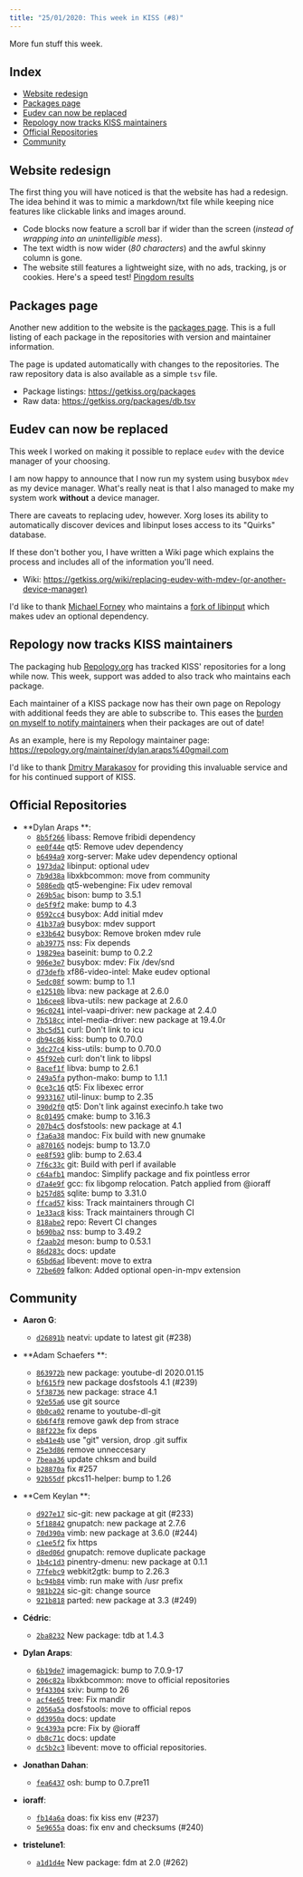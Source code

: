 ```yaml
---
title: "25/01/2020: This week in KISS (#8)"
---
```


More fun stuff this week.

## Index

<!-- vim-markdown-toc GFM -->

* [Website redesign](#website-redesign)
* [Packages page](#packages-page)
* [Eudev can now be replaced](#eudev-can-now-be-replaced)
* [Repology now tracks KISS maintainers](#repology-now-tracks-kiss-maintainers)
* [Official Repositories](#official-repositories)
* [Community](#community)

<!-- vim-markdown-toc -->


## Website redesign

The first thing you will have noticed is that the website has had a redesign. The idea behind it was to mimic a markdown/txt file while keeping nice features like clickable links and images around.

- Code blocks now feature a scroll bar if wider than the screen (*instead of wrapping into an unintelligible mess*).
- The text width is now wider (*80 characters*) and the awful skinny column is gone.
- The website still features a lightweight size, with no ads, tracking, js or cookies. Here's a speed test! [Pingdom results](https://tools.pingdom.com/#5bf78e6f4e400000)


## Packages page

Another new addition to the website is the [packages page](/packages). This is a full listing of each package in the repositories with version and maintainer information.

The page is updated automatically with changes to the repositories. The raw repository data is also available as a simple `tsv` file.

- Package listings: <https://getkiss.org/packages>
- Raw data: <https://getkiss.org/packages/db.tsv>


## Eudev can now be replaced

This week I worked on making it possible to replace `eudev` with the device manager of your choosing.

I am now happy to announce that I now run my system using busybox `mdev` as my device manager. What's really neat is that I also managed to make my system work **without** a device manager.

There are caveats to replacing udev, however. Xorg loses its ability to automatically discover devices and libinput loses access to its "Quirks" database.

If these don't bother you, I have written a Wiki page which explains the process and includes all of the information you'll need.

- Wiki: https://getkiss.org/wiki/replacing-eudev-with-mdev-(or-another-device-manager)

I'd like to thank [Michael Forney](https://github.com/michaelforney) who maintains a [fork of libinput](https://github.com/oasislinux/libinput/tree/no-udev) which makes udev an optional dependency.


## Repology now tracks KISS maintainers

The packaging hub [Repology.org](https://repology.org/) has tracked KISS' repositories for a long while now. This week, support was added to also track who maintains each package.

Each maintainer of a KISS package now has their own page on Repology with additional feeds they are able to subscribe to. This eases the [burden on myself to notify maintainers](https://github.com/kisslinux/community/issues?q=is%3Aissue+out+of+date+is%3Aclosed) when their packages are out of date!

As an example, here is my Repology maintainer page: https://repology.org/maintainer/dylan.araps%40gmail.com

I'd like to thank [Dmitry Marakasov](https://github.com/AMDmi3) for providing this invaluable service and for his continued support of KISS.


## Official Repositories

- **Dylan Araps **:
    - [`8b5f266`](https://github.com/kisslinux/repo/commit/8b5f266) libass: Remove fribidi dependency
    - [`ee0f44e`](https://github.com/kisslinux/repo/commit/ee0f44e) qt5: Remove udev dependency
    - [`b6494a9`](https://github.com/kisslinux/repo/commit/b6494a9) xorg-server: Make udev dependency optional
    - [`1973da2`](https://github.com/kisslinux/repo/commit/1973da2) libinput: optional udev
    - [`7b9d38a`](https://github.com/kisslinux/repo/commit/7b9d38a) libxkbcommon: move from community
    - [`5086edb`](https://github.com/kisslinux/repo/commit/5086edb) qt5-webengine: Fix udev removal
    - [`269b5ac`](https://github.com/kisslinux/repo/commit/269b5ac) bison: bump to 3.5.1
    - [`de5f9f2`](https://github.com/kisslinux/repo/commit/de5f9f2) make: bump to 4.3
    - [`0592cc4`](https://github.com/kisslinux/repo/commit/0592cc4) busybox: Add initial mdev
    - [`41b37a9`](https://github.com/kisslinux/repo/commit/41b37a9) busybox: mdev support
    - [`e33b642`](https://github.com/kisslinux/repo/commit/e33b642) busybox: Remove broken mdev rule
    - [`ab39775`](https://github.com/kisslinux/repo/commit/ab39775) nss: Fix depends
    - [`19829ea`](https://github.com/kisslinux/repo/commit/19829ea) baseinit: bump to 0.2.2
    - [`906e3e7`](https://github.com/kisslinux/repo/commit/906e3e7) busybox: mdev: Fix /dev/snd
    - [`d73defb`](https://github.com/kisslinux/repo/commit/d73defb) xf86-video-intel: Make eudev optional
    - [`5edc08f`](https://github.com/kisslinux/repo/commit/5edc08f) sowm: bump to 1.1
    - [`e12510b`](https://github.com/kisslinux/repo/commit/e12510b) libva: new package at 2.6.0
    - [`1b6cee8`](https://github.com/kisslinux/repo/commit/1b6cee8) libva-utils: new package at 2.6.0
    - [`96c0241`](https://github.com/kisslinux/repo/commit/96c0241) intel-vaapi-driver: new package at 2.4.0
    - [`7b518cc`](https://github.com/kisslinux/repo/commit/7b518cc) intel-media-driver: new package at 19.4.0r
    - [`3bc5d51`](https://github.com/kisslinux/repo/commit/3bc5d51) curl: Don't link to icu
    - [`db94c86`](https://github.com/kisslinux/repo/commit/db94c86) kiss: bump to 0.70.0
    - [`3dc27c4`](https://github.com/kisslinux/repo/commit/3dc27c4) kiss-utils: bump to 0.70.0
    - [`45f92eb`](https://github.com/kisslinux/repo/commit/45f92eb) curl: don't link to libpsl
    - [`8acef1f`](https://github.com/kisslinux/repo/commit/8acef1f) libva: bump to 2.6.1
    - [`249a5fa`](https://github.com/kisslinux/repo/commit/249a5fa) python-mako: bump to 1.1.1
    - [`0ce3c16`](https://github.com/kisslinux/repo/commit/0ce3c16) qt5: Fix libexec error
    - [`9933167`](https://github.com/kisslinux/repo/commit/9933167) util-linux: bump to 2.35
    - [`390d2f0`](https://github.com/kisslinux/repo/commit/390d2f0) qt5: Don't link against execinfo.h take two
    - [`8c01495`](https://github.com/kisslinux/repo/commit/8c01495) cmake: bump to 3.16.3
    - [`207b4c5`](https://github.com/kisslinux/repo/commit/207b4c5) dosfstools: new package at 4.1
    - [`f3a6a38`](https://github.com/kisslinux/repo/commit/f3a6a38) mandoc: Fix build with new gnumake
    - [`a870165`](https://github.com/kisslinux/repo/commit/a870165) nodejs: bump to 13.7.0
    - [`ee8f593`](https://github.com/kisslinux/repo/commit/ee8f593) glib: bump to 2.63.4
    - [`7f6c33c`](https://github.com/kisslinux/repo/commit/7f6c33c) git: Build with perl if available
    - [`c64afb1`](https://github.com/kisslinux/repo/commit/c64afb1) mandoc: Simplify package and fix pointless error
    - [`d7a4e9f`](https://github.com/kisslinux/repo/commit/d7a4e9f) gcc: fix libgomp relocation. Patch applied from @ioraff
    - [`b257d85`](https://github.com/kisslinux/repo/commit/b257d85) sqlite: bump to 3.31.0
    - [`ffcad57`](https://github.com/kisslinux/repo/commit/ffcad57) kiss: Track maintainers through CI
    - [`1e33ac8`](https://github.com/kisslinux/repo/commit/1e33ac8) kiss: Track maintainers through CI
    - [`818abe2`](https://github.com/kisslinux/repo/commit/818abe2) repo: Revert CI changes
    - [`b690ba2`](https://github.com/kisslinux/repo/commit/b690ba2) nss: bump to 3.49.2
    - [`f2aab2d`](https://github.com/kisslinux/repo/commit/f2aab2d) meson: bump to 0.53.1
    - [`86d283c`](https://github.com/kisslinux/repo/commit/86d283c) docs: update
    - [`65bd6ad`](https://github.com/kisslinux/repo/commit/65bd6ad) libevent: move to extra
    - [`72be609`](https://github.com/kisslinux/repo/commit/72be609) falkon: Added optional open-in-mpv extension


## Community

- **Aaron G**:
    - [`d26891b`](https://github.com/kisslinux/community/commit/d26891b) neatvi: update to latest git (#238)

- **Adam Schaefers **:
    - [`863972b`](https://github.com/kisslinux/community/commit/863972b) new package: youtube-dl 2020.01.15
    - [`bf615f9`](https://github.com/kisslinux/community/commit/bf615f9) new package dosfstools 4.1 (#239)
    - [`5f38736`](https://github.com/kisslinux/community/commit/5f38736) new package: strace 4.1
    - [`92e55a6`](https://github.com/kisslinux/community/commit/92e55a6) use git source
    - [`0b0ca02`](https://github.com/kisslinux/community/commit/0b0ca02) rename to youtube-dl-git
    - [`6b6f4f8`](https://github.com/kisslinux/community/commit/6b6f4f8) remove gawk dep from strace
    - [`88f223e`](https://github.com/kisslinux/community/commit/88f223e) fix deps
    - [`eb41e4b`](https://github.com/kisslinux/community/commit/eb41e4b) use "git" version, drop .git suffix
    - [`25e3d86`](https://github.com/kisslinux/community/commit/25e3d86) remove unneccesary
    - [`7beaa36`](https://github.com/kisslinux/community/commit/7beaa36) update chksm and build
    - [`b28870a`](https://github.com/kisslinux/community/commit/b28870a) fix #257
    - [`92b55df`](https://github.com/kisslinux/community/commit/92b55df) pkcs11-helper: bump to 1.26

- **Cem Keylan **:
    - [`d927e17`](https://github.com/kisslinux/community/commit/d927e17) sic-git: new package at git (#233)
    - [`5f18842`](https://github.com/kisslinux/community/commit/5f18842) gnupatch: new package at 2.7.6
    - [`70d390a`](https://github.com/kisslinux/community/commit/70d390a) vimb: new package at 3.6.0 (#244)
    - [`c1ee5f2`](https://github.com/kisslinux/community/commit/c1ee5f2) fix https
    - [`d8ed06d`](https://github.com/kisslinux/community/commit/d8ed06d) gnupatch: remove duplicate package
    - [`1b4c1d3`](https://github.com/kisslinux/community/commit/1b4c1d3) pinentry-dmenu: new package at 0.1.1
    - [`77febc9`](https://github.com/kisslinux/community/commit/77febc9) webkit2gtk: bump to 2.26.3
    - [`bc94b84`](https://github.com/kisslinux/community/commit/bc94b84) vimb: run make with /usr prefix
    - [`981b224`](https://github.com/kisslinux/community/commit/981b224) sic-git: change source
    - [`921b818`](https://github.com/kisslinux/community/commit/921b818) parted: new package at 3.3 (#249)

- **Cédric**:
    - [`2ba8232`](https://github.com/kisslinux/community/commit/2ba8232) New package: tdb at 1.4.3

- **Dylan Araps**:
    - [`6b19de7`](https://github.com/kisslinux/community/commit/6b19de7) imagemagick: bump to 7.0.9-17
    - [`206c82a`](https://github.com/kisslinux/community/commit/206c82a) libxkbcommon: move to official repositories
    - [`9f43304`](https://github.com/kisslinux/community/commit/9f43304) sxiv: bump to 26
    - [`acf4e65`](https://github.com/kisslinux/community/commit/acf4e65) tree: Fix mandir
    - [`2056a5a`](https://github.com/kisslinux/community/commit/2056a5a) dosfstools: move to official repos
    - [`dd3950a`](https://github.com/kisslinux/community/commit/dd3950a) docs: update
    - [`9c4393a`](https://github.com/kisslinux/community/commit/9c4393a) pcre: Fix by @ioraff
    - [`db8c71c`](https://github.com/kisslinux/community/commit/db8c71c) docs: update
    - [`dc5b2c3`](https://github.com/kisslinux/community/commit/dc5b2c3) libevent: move to official repositories.

- **Jonathan Dahan**:
    - [`fea6437`](https://github.com/kisslinux/community/commit/fea6437) osh: bump to 0.7.pre11

- **ioraff**:
    - [`fb14a6a`](https://github.com/kisslinux/community/commit/fb14a6a) doas: fix kiss env (#237)
    - [`5e9655a`](https://github.com/kisslinux/community/commit/5e9655a) doas: fix env and checksums (#240)

- **tristelune1**:
    - [`a1d1d4e`](https://github.com/kisslinux/community/commit/a1d1d4e) New package: fdm at 2.0 (#262)

